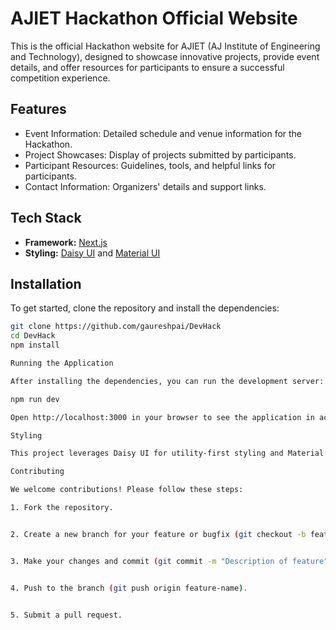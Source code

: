 # AJIET Hackathon Official Website

This is the official Hackathon website for AJIET (AJ Institute of Engineering and Technology), designed to showcase innovative projects, provide event details, and offer resources for participants to ensure a successful competition experience.

## Features

- Event Information: Detailed schedule and venue information for the Hackathon.
- Project Showcases: Display of projects submitted by participants.
- Participant Resources: Guidelines, tools, and helpful links for participants.
- Contact Information: Organizers' details and support links.

## Tech Stack

- **Framework:** [Next.js](https://nextjs.org/)
- **Styling:** [Daisy UI](https://daisyui.com/) and [Material UI](https://mui.com/)

## Installation

To get started, clone the repository and install the dependencies:

```bash
git clone https://github.com/gaureshpai/DevHack
cd DevHack
npm install

Running the Application

After installing the dependencies, you can run the development server:

npm run dev

Open http://localhost:3000 in your browser to see the application in action.

Styling

This project leverages Daisy UI for utility-first styling and Material UI components for a sleek and modern user interface.

Contributing

We welcome contributions! Please follow these steps:

1. Fork the repository.


2. Create a new branch for your feature or bugfix (git checkout -b feature-name).


3. Make your changes and commit (git commit -m "Description of feature").


4. Push to the branch (git push origin feature-name).


5. Submit a pull request.
